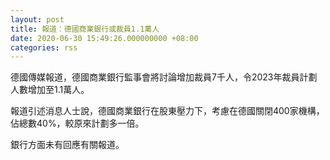 ```yaml
---
layout: post
title: 報道：德國商業銀行或裁員1.1萬人
date: 2020-06-30 15:49:26.000000000 +08:00
categories: rss
---
```


德國傳媒報道，德國商業銀行監事會將討論增加裁員7千人，令2023年裁員計劃人數增加至1.1萬人。

報道引述消息人士說，德國商業銀行在股東壓力下，考慮在德國關閉400家機構，佔總數40%，較原來計劃多一倍。

銀行方面未有回應有關報道。
